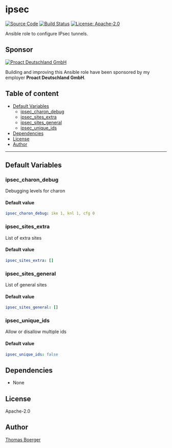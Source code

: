 # ipsec

[![Source Code](https://img.shields.io/badge/github-source%20code-blue?logo=github&logoColor=white)](https://github.com/rolehippie/ipsec) [![Build Status](https://img.shields.io/drone/build/rolehippie/ipsec/master?logo=drone)](https://cloud.drone.io/rolehippie/ipsec) [![License: Apache-2.0](https://img.shields.io/github/license/rolehippie/ipsec)](https://github.com/rolehippie/ipsec/blob/master/LICENSE) 

Ansible role to configure IPsec tunnels. 

## Sponsor 

[![Proact Deutschland GmbH](https://proact.eu/wp-content/uploads/2020/03/proact-logo.png)](https://proact.eu) 

Building and improving this Ansible role have been sponsored by my employer **Proact Deutschland GmbH**.

## Table of content

* [Default Variables](#default-variables)
  * [ipsec_charon_debug](#ipsec_charon_debug)
  * [ipsec_sites_extra](#ipsec_sites_extra)
  * [ipsec_sites_general](#ipsec_sites_general)
  * [ipsec_unique_ids](#ipsec_unique_ids)
* [Dependencies](#dependencies)
* [License](#license)
* [Author](#author)

---

## Default Variables

### ipsec_charon_debug

Debugging levels for charon

#### Default value

```YAML
ipsec_charon_debug: ike 1, knl 1, cfg 0
```

### ipsec_sites_extra

List of extra sites

#### Default value

```YAML
ipsec_sites_extra: []
```

### ipsec_sites_general

List of general sites

#### Default value

```YAML
ipsec_sites_general: []
```

### ipsec_unique_ids

Allow or disallow multiple ids

#### Default value

```YAML
ipsec_unique_ids: false
```

## Dependencies

* None

## License

Apache-2.0

## Author

[Thomas Boerger](https://github.com/tboerger)
